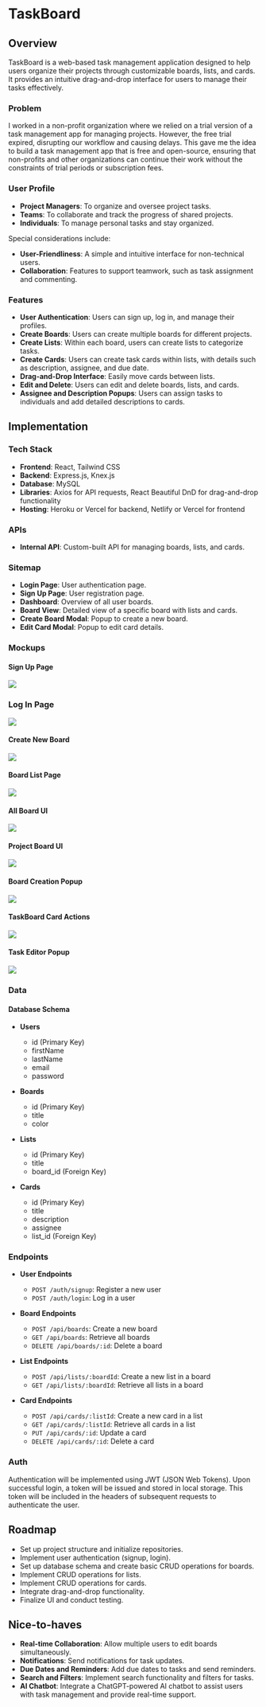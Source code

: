 
# TaskBoard

## Overview

TaskBoard is a web-based task management application designed to help users organize their projects through customizable boards, lists, and cards. It provides an intuitive drag-and-drop interface for users to manage their tasks effectively.

### Problem

I worked in a non-profit organization where we relied on a trial version of a task management app for managing projects. However, the free trial expired, disrupting our workflow and causing delays. This gave me the idea to build a task management app that is free and open-source, ensuring that non-profits and other organizations can continue their work without the constraints of trial periods or subscription fees.

### User Profile

-   **Project Managers**: To organize and oversee project tasks.
-   **Teams**: To collaborate and track the progress of shared projects.
-   **Individuals**: To manage personal tasks and stay organized.

Special considerations include:

-   **User-Friendliness**: A simple and intuitive interface for non-technical users.
-   **Collaboration**: Features to support teamwork, such as task assignment and commenting.

### Features

-   **User Authentication**: Users can sign up, log in, and manage their profiles.
-   **Create Boards**: Users can create multiple boards for different projects.
-   **Create Lists**: Within each board, users can create lists to categorize tasks.
-   **Create Cards**: Users can create task cards within lists, with details such as description, assignee, and due date.
-   **Drag-and-Drop Interface**: Easily move cards between lists.
-   **Edit and Delete**: Users can edit and delete boards, lists, and cards.
-   **Assignee and Description Popups**: Users can assign tasks to individuals and add detailed descriptions to cards.

## Implementation

### Tech Stack

-   **Frontend**: React, Tailwind CSS
-   **Backend**: Express.js, Knex.js
-   **Database**: MySQL
-   **Libraries**: Axios for API requests, React Beautiful DnD for drag-and-drop functionality
-   **Hosting**: Heroku or Vercel for backend, Netlify or Vercel for frontend

### APIs

-   **Internal API**: Custom-built API for managing boards, lists, and cards.

### Sitemap

-   **Login Page**: User authentication page.
-   **Sign Up Page**: User registration page.
-   **Dashboard**: Overview of all user boards.
-   **Board View**: Detailed view of a specific board with lists and cards.
-   **Create Board Modal**: Popup to create a new board.
-   **Edit Card Modal**: Popup to edit card details.

### Mockups

#### Sign Up Page
![](project_mockups/signup.png)

### Log In Page
![](project_mockups/login.png)

#### Create New Board
![](project_mockups/create-new-board-ui.png)

#### Board List Page
![](project_mockups/board-list-page.png)

#### All Board UI
![](project_mockups/all-board-ui.png)

#### Project Board UI
![](project_mockups/project-board-ui.png)

#### Board Creation Popup
![](project_mockups/board-creation-popup.png)

#### TaskBoard Card Actions
![](project_mockups/card-actions.png)

#### Task Editor Popup
![](project_mockups/task-editor-popup.png)

### Data

#### Database Schema

-   **Users**
    
    -   id (Primary Key)
    -   firstName
    -   lastName
    -   email
    -   password
-   **Boards**
    
    -   id (Primary Key)
    -   title
    -   color
-   **Lists**
    
    -   id (Primary Key)
    -   title
    -   board_id (Foreign Key)
-   **Cards**
    
    -   id (Primary Key)
    -   title
    -   description
    -   assignee
    -   list_id (Foreign Key)

### Endpoints

-   **User Endpoints**
    
    -   `POST /auth/signup`: Register a new user
    -   `POST /auth/login`: Log in a user
-   **Board Endpoints**
    
    -   `POST /api/boards`: Create a new board
    -   `GET /api/boards`: Retrieve all boards
    -   `DELETE /api/boards/:id`: Delete a board
-   **List Endpoints**
    
    -   `POST /api/lists/:boardId`: Create a new list in a board
    -   `GET /api/lists/:boardId`: Retrieve all lists in a board
-   **Card Endpoints**
    
    -   `POST /api/cards/:listId`: Create a new card in a list
    -   `GET /api/cards/:listId`: Retrieve all cards in a list
    -   `PUT /api/cards/:id`: Update a card
    -   `DELETE /api/cards/:id`: Delete a card

### Auth

Authentication will be implemented using JWT (JSON Web Tokens). Upon successful login, a token will be issued and stored in local storage. This token will be included in the headers of subsequent requests to authenticate the user.

## Roadmap

-   Set up project structure and initialize repositories.
-   Implement user authentication (signup, login).
-  Set up database schema and create basic CRUD operations for boards.
-  Implement CRUD operations for lists.
-   Implement CRUD operations for cards.
-   Integrate drag-and-drop functionality.
-   Finalize UI and conduct testing.

## Nice-to-haves

-   **Real-time Collaboration**: Allow multiple users to edit boards simultaneously.
-   **Notifications**: Send notifications for task updates.
-   **Due Dates and Reminders**: Add due dates to tasks and send reminders.
-   **Search and Filters**: Implement search functionality and filters for tasks.
-   **AI Chatbot**: Integrate a ChatGPT-powered AI chatbot to assist users with task management and provide real-time support.
